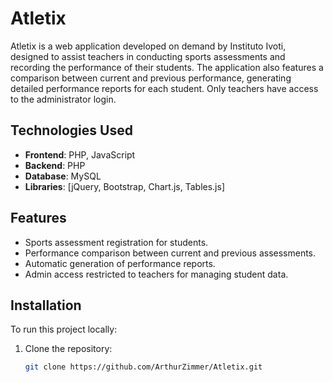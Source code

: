 # Atletix

Atletix is a web application developed on demand by Instituto Ivoti, designed to assist teachers in conducting sports assessments and recording the performance of their students. The application also features a comparison between current and previous performance, generating detailed performance reports for each student. Only teachers have access to the administrator login.

## Technologies Used

- **Frontend**: PHP, JavaScript
- **Backend**: PHP
- **Database**: MySQL
- **Libraries**: [jQuery, Bootstrap, Chart.js, Tables.js]

## Features

- Sports assessment registration for students.
- Performance comparison between current and previous assessments.
- Automatic generation of performance reports.
- Admin access restricted to teachers for managing student data.

## Installation

To run this project locally:

1. Clone the repository:
   ```bash
   git clone https://github.com/ArthurZimmer/Atletix.git
